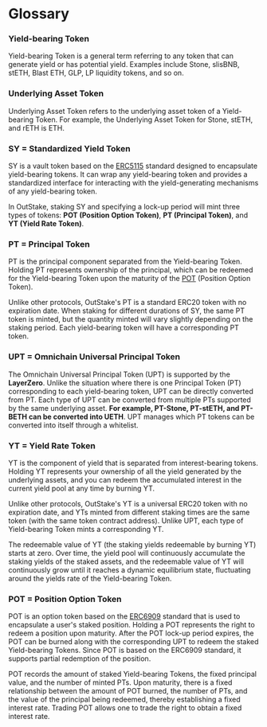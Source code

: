 # Glossary

### **Yield-bearing Token**

Yield-bearing Token is a general term referring to any token that can generate yield or has potential yield. Examples include Stone, slisBNB, stETH, Blast ETH, GLP, LP liquidity tokens, and so on.

### **Underlying Asset Token**

Underlying Asset Token refers to the underlying asset token of a Yield-bearing Token. For example, the Underlying Asset Token for Stone, stETH, and rETH is ETH.

### **SY = Standardized Yield Token**

SY is a vault token based on the [ERC5115](https://eips.ethereum.org/EIPS/eip-5115) standard designed to encapsulate yield-bearing tokens. It can wrap any yield-bearing token and provides a standardized interface for interacting with the yield-generating mechanisms of any yield-bearing token.

In OutStake, staking SY and specifying a lock-up period will mint three types of tokens: **POT (Position Option Token)**, **PT (Principal Token)**, and **YT (Yield Rate Token)**.

### **PT = Principal Token**

PT is the principal component separated from the Yield-bearing Token. Holding PT represents ownership of the principal, which can be redeemed for the Yield-bearing Token upon the maturity of the [POT](glossary.md#pot-position-option-token) (Position Option Token).

Unlike other protocols, OutStake's PT is a standard ERC20 token with no expiration date. When staking for different durations of SY, the same PT token is minted, but the quantity minted will vary slightly depending on the staking period. Each yield-bearing token will have a corresponding PT token.

### **UPT = Omnichain Universal Principal Token**

The Omnichain Universal Principal Token (UPT) is supported by the **LayerZero**. Unlike the situation where there is one Principal Token (PT) corresponding to each yield-bearing token, UPT can be directly converted from PT. Each type of UPT can be converted from multiple PTs supported by the same underlying asset. **For example, PT-Stone, PT-stETH, and PT-BETH can be converted into UETH**. UPT manages which PT tokens can be converted into itself through a whitelist.

### **YT = Yield Rate Token**

YT is the component of yield that is separated from interest-bearing tokens. Holding YT represents your ownership of all the yield generated by the underlying assets, and you can redeem the accumulated interest in the current yield pool at any time by burning YT.

Unlike other protocols, OutStake's YT is a universal ERC20 token with no expiration date, and YTs minted from different staking times are the same token (with the same token contract address). Unlike UPT, each type of Yield-bearing Token mints a corresponding YT.

The redeemable value of YT (the staking yields redeemable by burning YT) starts at zero. Over time, the yield pool will continuously accumulate the staking yields of the staked assets, and the redeemable value of YT will continuously grow until it reaches a dynamic equilibrium state, fluctuating around the yields rate of the Yield-bearing Token.

### **POT = Position Option Token**

POT is an option token based on the [ERC6909](https://eips.ethereum.org/EIPS/eip-6909) standard that is used to encapsulate a user's staked position. Holding a POT represents the right to redeem a position upon maturity. After the POT lock-up period expires, the POT can be burned along with the corresponding UPT to redeem the staked Yield-bearing Tokens. Since POT is based on the ERC6909 standard, it supports partial redemption of the position.

POT records the amount of staked Yield-bearing Tokens, the fixed principal value, and the number of minted PTs. Upon maturity, there is a fixed relationship between the amount of POT burned, the number of PTs, and the value of the principal being redeemed, thereby establishing a fixed interest rate. Trading POT allows one to trade the right to obtain a fixed interest rate.
